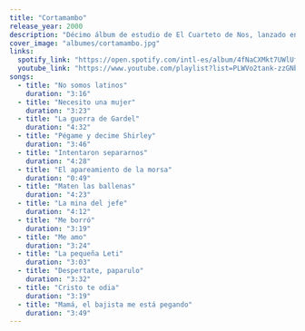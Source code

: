 ```yaml
---
title: "Cortamambo"
release_year: 2000
description: "Décimo álbum de estudio de El Cuarteto de Nos, lanzado en 2000 por Koala Records. Este disco se caracteriza por su humor ácido y letras provocadoras, abordando temas controvertidos como 'Maten las ballenas (arresten a Willy)', 'La pequeña Leti' y 'Cristo te odia'. Incluye éxitos como 'Me amo' y 'Necesito una mujer'."
cover_image: "albumes/cortamambo.jpg"
links:
  spotify_link: "https://open.spotify.com/intl-es/album/4fNaCXMkt7UWlUf7W8ncFz"
  youtube_link: "https://www.youtube.com/playlist?list=PLWVo2tank-zzGNbMuTNTea-wF-Vbjmb3d"
songs:
  - title: "No somos latinos"
    duration: "3:16"
  - title: "Necesito una mujer"
    duration: "3:23"
  - title: "La guerra de Gardel"
    duration: "4:32"
  - title: "Pégame y decime Shirley"
    duration: "3:46"
  - title: "Intentaron separarnos"
    duration: "4:28"
  - title: "El apareamiento de la morsa"
    duration: "0:49"
  - title: "Maten las ballenas"
    duration: "4:23"
  - title: "La mina del jefe"
    duration: "4:12"
  - title: "Me borró"
    duration: "3:19"
  - title: "Me amo"
    duration: "3:24"
  - title: "La pequeña Leti"
    duration: "3:03"
  - title: "Despertate, paparulo"
    duration: "3:32"
  - title: "Cristo te odia"
    duration: "3:19"
  - title: "Mamá, el bajista me está pegando"
    duration: "3:49"
---
```

